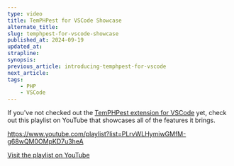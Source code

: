 ```yaml
---
type: video
title: TemPHPest for VSCode Showcase
alternate_title: 
slug: temphpest-for-vscode-showcase
published_at: 2024-09-19
updated_at: 
strapline: 
synopsis: 
previous_article: introducing-temphpest-for-vscode
next_article: 
tags:
    - PHP
    - VSCode
---
```


If you've not checked out the [TemPHPest extension for VSCode](https://marketplace.visualstudio.com/items?itemName=liamhammett.temphpest) yet, check out this playlist on YouTube that showcases all of the features it brings.

<https://www.youtube.com/playlist?list=PLrvWLHymiwGMfM-g68wQM0OMpKD7u3heA>

[Visit the playlist on YouTube](https://www.youtube.com/playlist?list=PLrvWLHymiwGMfM-g68wQM0OMpKD7u3heA)
